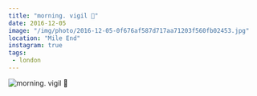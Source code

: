 ```yaml
---
title: "morning. vigil 🔔"
date: 2016-12-05
image: "/img/photo/2016-12-05-0f676af587d717aa71203f560fb02453.jpg"
location: "Mile End"
instagram: true
tags:
 - london
---
```


![morning. vigil 🔔](/img/photo/2016-12-05-0f676af587d717aa71203f560fb02453.jpg)
